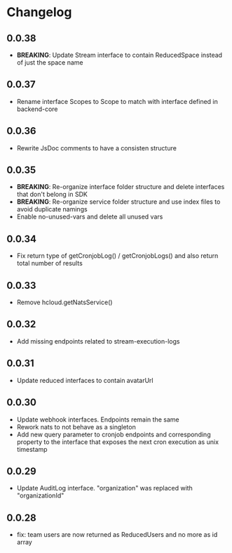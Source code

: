 # Changelog

## 0.0.38

- **BREAKING**: Update Stream interface to contain ReducedSpace instead of just the space name

## 0.0.37

- Rename interface Scopes to Scope to match with interface defined in backend-core

## 0.0.36

- Rewrite JsDoc comments to have a consisten structure

## 0.0.35

- **BREAKING**: Re-organize interface folder structure and delete interfaces that don't belong in SDK
- **BREAKING**: Re-organize service folder structure and use index files to avoid duplicate namings
- Enable no-unused-vars and delete all unused vars

## 0.0.34

- Fix return type of getCronjobLog() / getCronjobLogs() and also return total number of results

## 0.0.33

- Remove hcloud.getNatsService()

## 0.0.32

- Add missing endpoints related to stream-execution-logs

## 0.0.31

- Update reduced interfaces to contain avatarUrl

## 0.0.30

- Update webhook interfaces. Endpoints remain the same
- Rework nats to not behave as a singleton
- Add new query parameter to cronjob endpoints and corresponding property to the interface that exposes the next cron execution as unix timestamp

## 0.0.29

- Update AuditLog interface. "organization" was replaced with "organizationId"

## 0.0.28

- fix: team users are now returned as ReducedUsers and no more as id array
